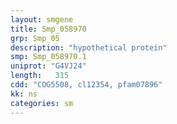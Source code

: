 ```yaml
---
layout: smgene
title: Smp_058970
grp: Smp_05
description: "hypothetical protein"
smp: Smp_058970.1
uniprot: "G4VJ24"
length:   315
cdd: "COG5508, cl12354, pfam07896"
kk: ns
categories: sm
---
```

